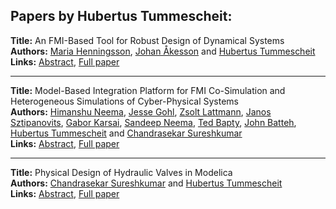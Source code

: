 <h2>Papers by Hubertus Tummescheit:</h2>
<p>
<b>Title:</b> An FMI-Based Tool for Robust Design of Dynamical Systems<br />
<b>Authors:</b> <a href="../authors/author_132.html">Maria Henningsson</a>, <a href="../authors/author_3.html">Johan Åkesson</a> and <a href="../authors/author_314.html">Hubertus Tummescheit</a><br />
<b>Links:</b> <a href="../abstracts/abstract_4.pdf">Abstract</a>, <a href="../submissions/ECP1409635_HenningssonAkessonTummescheit.pdf">Full paper</a>
</p>
<hr />
<p>
<b>Title:</b> Model-Based Integration Platform for FMI Co-Simulation and Heterogeneous Simulations of Cyber-Physical Systems<br />
<b>Authors:</b> <a href="../authors/author_219.html">Himanshu Neema</a>, <a href="../authors/author_115.html">Jesse Gohl</a>, <a href="../authors/author_188.html">Zsolt Lattmann</a>, <a href="../authors/author_299.html">Janos Sztipanovits</a>, <a href="../authors/author_156.html">Gabor Karsai</a>, <a href="../authors/author_220.html">Sandeep Neema</a>, <a href="../authors/author_20.html">Ted Bapty</a>, <a href="../authors/author_22.html">John Batteh</a>, <a href="../authors/author_314.html">Hubertus Tummescheit</a> and <a href="../authors/author_298.html">Chandrasekar Sureshkumar</a><br />
<b>Links:</b> <a href="../abstracts/abstract_25.pdf">Abstract</a>, <a href="../submissions/ECP14096235_NeemaGohlLattmannSztipanovitsKarsaiNeemaBaptyBattehTummescheitSureshkumar.pdf">Full paper</a>
</p>
<hr />
<p>
<b>Title:</b> Physical Design of Hydraulic Valves in Modelica<br />
<b>Authors:</b> <a href="../authors/author_298.html">Chandrasekar Sureshkumar</a> and <a href="../authors/author_314.html">Hubertus Tummescheit</a><br />
<b>Links:</b> <a href="../abstracts/abstract_67.pdf">Abstract</a>, <a href="../submissions/ECP14096627_SureshkumarTummescheit.pdf">Full paper</a>
</p>